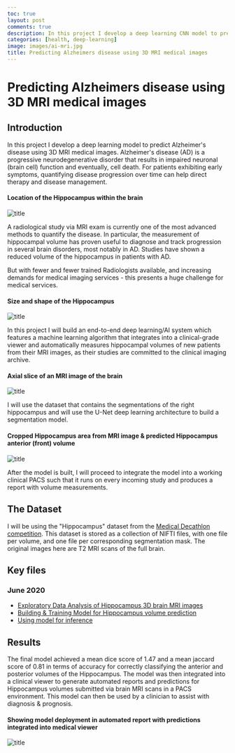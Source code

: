 ```yaml
---
toc: true
layout: post
comments: true
description: In this project I develop a deep learning CNN model to predict Alzheimer's disease using 3D MRI medical images of the Hippocampus region of the brain.
categories: [health, deep-learning]
image: images/ai-mri.jpg
title: Predicting Alzheimers disease using 3D MRI medical images
---
```

# Predicting Alzheimers disease using 3D MRI medical images

## Introduction
In this project I develop a deep learning model to predict Alzheimer's disease using 3D MRI medical images. Alzheimer's disease (AD) is a progressive neurodegenerative disorder that results in impaired neuronal (brain cell) function and eventually, cell death. For patients exhibiting early symptoms, quantifying disease progression over time can help direct therapy and disease management.

#### Location of the Hippocampus within the brain
![title](https://github.com/pranath/predict_alzheimers/blob/master/img/hippo_location.png)

A radiological study via MRI exam is currently one of the most advanced methods to quantify the disease. In particular, the measurement of hippocampal volume has proven useful to diagnose and track progression in several brain disorders, most notably in AD. Studies have shown a reduced volume of the hippocampus in patients with AD.

But with fewer and fewer trained Radiologists available, and increasing demands for medical imaging services - this presents a huge challenge for medical services.

#### Size and shape of the Hippocampus
![title](img/hippo_shape.png)

In this project I will build an end-to-end deep learning/AI system which features a machine learning algorithm that integrates into a clinical-grade viewer and automatically measures hippocampal volumes of new patients from their MRI images, as their studies are committed to the clinical imaging archive.

#### Axial slice of an MRI image of the brain
![title](img/brain_mri.png)

I will use the dataset that contains the segmentations of the right hippocampus and will use the U-Net deep learning architecture to build a segmentation model.

#### Cropped Hippocampus area from MRI image & predicted Hippocampus anterior (front) volume
![title](img/hippo_mri_ant.png)

After the model is built, I will proceed to integrate the model into a working clinical PACS such that it runs on every incoming study and produces a report with volume measurements.

## The Dataset

I will be using the "Hippocampus" dataset from the [Medical Decathlon competition](http://medicaldecathlon.com). This dataset is stored as a collection of NIFTI files, with one file per volume, and one file per corresponding segmentation mask. The original images here are T2 MRI scans of the full brain.

## Key files

### June 2020

- [Exploratory Data Analysis of Hippocampus 3D brain MRI images](https://github.com/pranath/predict_alzheimers/blob/master/eda.ipynb)
- [Building & Training Model for Hippocampus volume prediction](https://github.com/pranath/predict_alzheimers/blob/master/model/experiments/UNetExperiment.py)
- [Using model for inference](https://github.com/pranath/predict_alzheimers/blob/master/deployment/inference/UNetInferenceAgent.py)

## Results

The final model achieved a mean dice score of 1.47 and a mean jaccard score of 0.81 in terms of accuracy for correctly classifying the anterior and posterior volumes of the Hippocampus. The model was then integrated into a clinical viewer to generate automated reports and predictions for Hippocampus volumes submitted via brain MRI scans in a PACS environment. This model can then be used by a clinician to assist with diagnosis & prognosis.

#### Showing model deployment in automated report with predictions integrated into medical viewer
![title](img/report-ohif-viewer.png)
